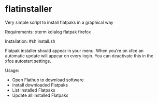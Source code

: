 # flatinstaller
Very simple script to install flatpaks in a graphical way

Requirements:
xterm
kdialog
flatpak
firefox


Installation:
#sh install.sh

Flatpak installer should appear in your menu. When you're on xfce an automatic update will appear on every login.
You can deactivate this in the xfce autostart settings.

Usage:
- Open Flathub to download software
- Install downloaded Flatpaks
- List installed Flatpaks
- Update all installed Flatpaks
